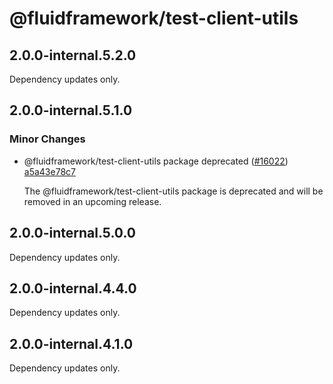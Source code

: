 # @fluidframework/test-client-utils

## 2.0.0-internal.5.2.0

Dependency updates only.

## 2.0.0-internal.5.1.0

### Minor Changes

-   @fluidframework/test-client-utils package deprecated ([#16022](https://github.com/microsoft/FluidFramework/issues/16022)) [a5a43e78c7](https://github.com/microsoft/FluidFramework/commits/a5a43e78c786f4b0b9fdf26e3a8a03def9096dbd)

    The @fluidframework/test-client-utils package is deprecated and will be removed in an upcoming release.

## 2.0.0-internal.5.0.0

Dependency updates only.

## 2.0.0-internal.4.4.0

Dependency updates only.

## 2.0.0-internal.4.1.0

Dependency updates only.
